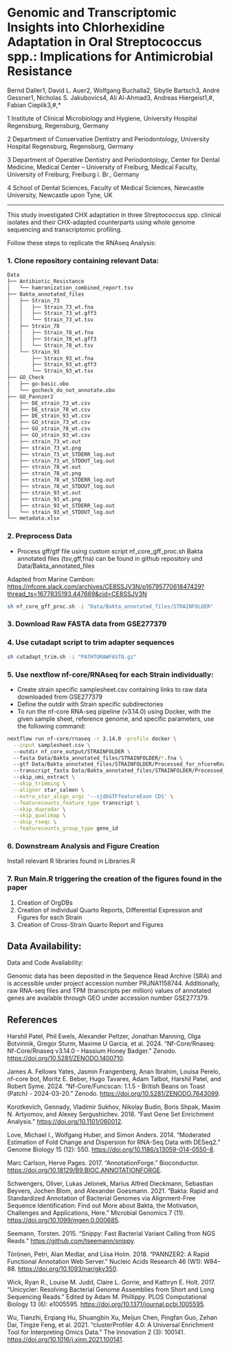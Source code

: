 # Genomic and Transcriptomic Insights into Chlorhexidine Adaptation in Oral Streptococcus spp.: Implications for Antimicrobial Resistance 
Bernd Daller1, David L. Auer2, Wolfgang Buchalla2, Sibylle Bartsch3, André Gessner1, Nicholas S. Jakubovics4, Ali Al-Ahmad3, Andreas Hiergeist1,#, Fabian Cieplik3,#,* 

 

1 Institute of Clinical Microbiology and Hygiene, University Hospital Regensburg, Regensburg, Germany 

2 Department of Conservative Dentistry and Periodontology, University Hospital Regensburg, Regensburg, Germany 

3 Department of Operative Dentistry and Periodontology, Center for Dental Medicine, Medical Center – University of Freiburg, Medical Faculty, University of Freiburg, Freiburg i. Br., Germany 

4 School of Dental Sciences, Faculty of Medical Sciences, Newcastle University, Newcastle upon Tyne, UK 


------------------------------------------------------

This study investigated CHX adaptation in three Streptococcus spp. clinical isolates and their CHX-adapted counterparts using whole genome sequencing and transcriptomic profiling.

Follow these steps to replicate the RNAseq Analysis:

### 1. Clone repository containing relevant Data:
```bash
Data
├── Antibiotic_Resistance
│   └── hamronization_combined_report.tsv
├── Bakta_annotated_files
│   ├── Strain_73
│   │   ├── Strain_73_wt.fna
│   │   ├── Strain_73_wt.gff3
│   │   └── Strain_73_wt.tsv
│   ├── Strain_78
│   │   ├── Strain_78_wt.fna
│   │   ├── Strain_78_wt.gff3
│   │   └── Strain_78_wt.tsv
│   └── Strain_93
│       ├── Strain_93_wt.fna
│       ├── Strain_93_wt.gff3
│       └── Strain_93_wt.tsv
├── GO_Check
│   ├── go-basic.obo
│   └── gocheck_do_not_annotate.obo
├── GO_Pannzer2
│   ├── DE_strain_73_wt.csv
│   ├── DE_strain_78_wt.csv
│   ├── DE_strain_93_wt.csv
│   ├── GO_strain_73_wt.csv
│   ├── GO_strain_78_wt.csv
│   ├── GO_strain_93_wt.csv
│   ├── strain_73_wt.out
│   ├── strain_73_wt.png
│   ├── strain_73_wt_STDERR_log.out
│   ├── strain_73_wt_STDOUT_log.out
│   ├── strain_78_wt.out
│   ├── strain_78_wt.png
│   ├── strain_78_wt_STDERR_log.out
│   ├── strain_78_wt_STDOUT_log.out
│   ├── strain_93_wt.out
│   ├── strain_93_wt.png
│   ├── strain_93_wt_STDERR_log.out
│   └── strain_93_wt_STDOUT_log.out
└── metadata.xlsx
```


### 2. Preprocess Data
- Process gff/gtf file using custom script nf_core_gff_proc.sh
Bakta annotated files (tsv,gff,fna) can be found in github repository und Data/Bakta_annotated_files

Adapted from Marine Cambon: https://nfcore.slack.com/archives/CE8SSJV3N/p1679577061847429?thread_ts=1677835193.447669&cid=CE8SSJV3N

```bash
sh nf_core_gff_proc.sh -i "Data/Bakta_annotated_files/STRAINFOLDER"
```

### 3. Download Raw FASTA data from GSE277379
### 4. Use cutadapt script to trim adapter sequences 

```bash
sh cutadapt_trim.sh -i "PATHTORAWFASTQ.gz"
```

### 5. Use nextflow nf-core/RNAseq for each Strain individually:
- Create strain specific samplesheet.csv containing links to raw data downloaded from GSE277379
- Define the outdir with Strain specific subdirectories
- To run the nf-core RNA-seq pipeline (v3.14.0) using Docker, with the given sample sheet, reference genome, and specific parameters, use the following command:

```bash
nextflow run nf-core/rnaseq -r 3.14.0 -profile docker \
  --input samplesheet.csv \                                                                               # STRAIN SPECIFIC 
  --outdir nf_core_output/STRAINFOLDER \                                                                  # STRAIN SPECIFIC 
  --fasta Data/Bakta_annotated_files/STRAINFOLDER/*.fna \                                                 # STRAIN SPECIFIC 
  --gtf Data/Bakta_annotated_files/STRAINFOLDER/Processed_for_nfcoreRnaseq/filtered_transcripts.gtf \     # STRAIN SPECIFIC 
  --transcript_fasta Data/Bakta_annotated_files/STRAINFOLDER/Processed_for_nfcoreRnaseq/transcripts.fna \ # STRAIN SPECIFIC 
  --skip_umi_extract \
  --skip_trimming \
  --aligner star_salmon \
  --extra_star_align_args '--sjdbGTFfeatureExon CDS' \
  --featurecounts_feature_type transcript \
  --skip_dupradar \
  --skip_qualimap \
  --skip_rseqc \
  --featurecounts_group_type gene_id
```
### 6. Downstream Analysis and Figure Creation
Install relevant R libraries found in Libraries.R
  
### 7. Run Main.R triggering the creation of the figures found in the paper
 1. Creation of OrgDBs
 2. Creation of individual Quarto Reports, Differential Expression and Figures for each Strain
 3. Creation of Cross-Strain Quarto Report and Figures

## Data Availability:
Data and Code Availability: 

Genomic data has been deposited in the Sequence Read Archive (SRA) and is accessible under project accession number PRJNA1158744. 
Additionally, raw RNA-seq files and TPM (transcripts per million) values of annotated genes are available through GEO under accession number GSE277379. 

## References
Harshil Patel, Phil Ewels, Alexander Peltzer, Jonathan Manning, Olga Botvinnik, Gregor Sturm, Maxime U Garcia, et al. 2024. “Nf-Core/Rnaseq: Nf-Core/Rnaseq v3.14.0 - Hassium Honey Badger.” Zenodo. https://doi.org/10.5281/ZENODO.1400710. 

James A. Fellows Yates, Jasmin Frangenberg, Anan Ibrahim, Louisa Perelo, nf-core bot, Moritz E. Beber, Hugo Tavares, Adam Talbot, Harshil Patel, and Robert Syme. 2024. “Nf-Core/Funcscan: 1.1.5 - British Beans on Toast (Patch) - 2024-03-20.” Zenodo. https://doi.org/10.5281/ZENODO.7643099. 

Korotkevich, Gennady, Vladimir Sukhov, Nikolay Budin, Boris Shpak, Maxim N. Artyomov, and Alexey Sergushichev. 2016. “Fast Gene Set Enrichment Analysis.” https://doi.org/10.1101/060012. 

Love, Michael I., Wolfgang Huber, and Simon Anders. 2014. “Moderated Estimation of Fold Change and Dispersion for RNA-Seq Data with DESeq2.” Genome Biology 15 (12): 550. https://doi.org/10.1186/s13059-014-0550-8. 

Marc Carlson, Herve Pages. 2017. “AnnotationForge.” Bioconductor. https://doi.org/10.18129/B9.BIOC.ANNOTATIONFORGE. 

Schwengers, Oliver, Lukas Jelonek, Marius Alfred Dieckmann, Sebastian Beyvers, Jochen Blom, and Alexander Goesmann. 2021. “Bakta: Rapid and Standardized Annotation of Bacterial Genomes via Alignment-Free Sequence Identification: Find out More about Bakta, the Motivation, Challenges and Applications, Here.” Microbial Genomics 7 (11). https://doi.org/10.1099/mgen.0.000685. 

Seemann, Torsten. 2015. “Snippy: Fast Bacterial Variant Calling from NGS Reads.” https://github.com/tseemann/snippy. 

Törönen, Petri, Alan Medlar, and Liisa Holm. 2018. “PANNZER2: A Rapid Functional Annotation Web Server.” Nucleic Acids Research 46 (W1): W84–88. https://doi.org/10.1093/nar/gky350. 

Wick, Ryan R., Louise M. Judd, Claire L. Gorrie, and Kathryn E. Holt. 2017. “Unicycler: Resolving Bacterial Genome Assemblies from Short and Long Sequencing Reads.” Edited by Adam M. Phillippy. PLOS Computational Biology 13 (6): e1005595. https://doi.org/10.1371/journal.pcbi.1005595. 

Wu, Tianzhi, Erqiang Hu, Shuangbin Xu, Meijun Chen, Pingfan Guo, Zehan Dai, Tingze Feng, et al. 2021. “clusterProfiler 4.0: A Universal Enrichment Tool for Interpreting Omics Data.” The Innovation 2 (3): 100141. https://doi.org/10.1016/j.xinn.2021.100141. 



